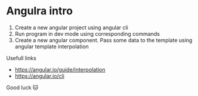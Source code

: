 # Angulra intro

1. Create a new angular project using angular cli
2. Run program in dev mode using corresponding commands
3. Create a new angular component. Pass some data to the template using angular template interpolation

Usefull links
 * https://angular.io/guide/interpolation
 * https://angular.io/cli

Good luck 🐱